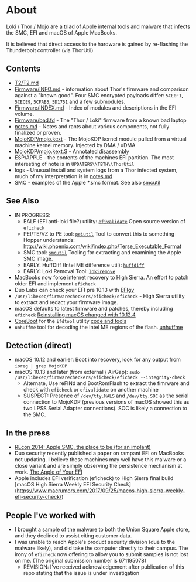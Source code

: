 # About

Loki / Thor / Mojo are a triad of Apple internal tools and malware that infects the SMC, EFI and macOS of Apple MacBooks.

It is believed that direct access to the hardware is gained by re-flashing the Thunderbolt controller (via ThorUtil)

## Contents

* [T2/T2.md](https://github.com/rickmark/mojo_thor/blob/master/T2/T2.md)
* [Firmware/INFO.md](https://github.com/rickmark/mojo_thor/blob/master/Firmware/INFO.md) - information about Thor's firmware and comparison against a "known good".  Four SMC encrypted payloads differ: `5CE0F1`, `5CECE9`, `5CFAB5`, `5D1751` and a few submodules.
* [Firmware/INDEX.md](https://github.com/rickmark/mojo_thor/blob/master/Firmware/INFO.md) - Index of modules and descriptions in the EFI volume.
* [Firmware/bad.fd](https://github.com/rickmark/mojo_thor/blob/master/Firmware/bad.fd) - The "Thor / Loki" firmware from a known bad laptop
* [notes.md](https://github.com/rickmark/mojo_thor/blob/master/notes.md) - Notes and rants about various components, not fully finalized or proven.
* [MojoKDP/mojo.kext](https://github.com/rickmark/mojo_thor/blob/master/MojoKDP/mojo.kext) - The MojoKDP kernel module pulled from a virtual machine kernel memory.  Injected by DMA / uDMA
* [MojoKDP/mojo.kext.S](https://github.com/rickmark/mojo_thor/blob/master/MojoKDP/mojo.kext.S) - Annotated disassembly
* ESP/APPLE - the contents of the machines EFI partition.  The most interesting of note is in `UPDATERS\\TBTH\\ThorUtil`
* logs - Unusual install and system logs from a Thor infected system, much of my interpretation is in [notes.md](https://github.com/rickmark/mojo_thor/blob/master/notes.md)
* SMC - examples of the Apple \*.smc format.  See also [smcutil](https://github.com/rickmark/smcutil)

## See Also

* IN PROGRESS:
  * EALF (EFI anti-loki file?) utility: [`efivalidate`](https://github.com/rickmark/efivalidate)  Open source version of `eficheck`
  * PEI/TE/VZ to PE tool: [`peiutil`](https://github.com/rickmark/peiutil)  Tool to convert this to something Hopper understands: http://wiki.phoenix.com/wiki/index.php/Terse_Executable_Format
  * SMC tool: [`smcutil`](https://github.com/rickmark/smcutil) Tooling for extracting and examining the Apple SMC image.
  * EARLY: HuffDiff (Intel ME difference util): [`huffdiff`](https://github.com/rickmark/huffdiff)
  * EARLY: Loki Removal Tool: [`lokiremove`](https://github.com/rickmark/loki_remove)
* MacBooks now force internet recovery to High Sierra.  An effort to patch older EFI and implement `eficheck`
* Duo Labs can check your EFI pre 10.13 with [EFIgy](https://github.com/duo-labs/EFIgy)
* `/usr/libexec/firmwarecheckers/eficheck/eficheck` - High Sierra utility to extract and redact your firmware image.
* macOS defaults to latest firmware and patches, thereby including `eficheck` [Reinstalling macOS changed with 10.12.4](https://eclecticlight.co/2017/05/16/reinstalling-macos-changed-with-10-12-4/)
* [CoreBoot](https://www.coreboot.org) for the `ifdtool` utility [code and tools](https://www.coreboot.org/developers.html)
* `unhuffme` tool for decoding the Intel ME regions of the flash.  [unhuffme](https://io.netgarage.org/me/)

## Detection (direct)

* macOS 10.12 and earlier: Boot into recovery, look for any output from `ioreg | grep MojoKDP`
* macOS 10.13 and later (from external / AirGap): `sudo /usr/libexec/firmwarecheckers/eficheck/eficheck --integrity-check`
  * Alternate, Use reFINd and BootRomFlash to extract the fimrware and check with `eficheck` or `efivalidate` on another machine
  * SUSPECT: Presence of `/dev/tty.MALS` and `/dev/tty.SOC` as the serial connection to MojoKDP (previous versions of macOS showed this as two LPSS Serial Adapter connections).  SOC is likely a connection to the SMC.

## In the press

* [REcon 2014: Apple SMC, the place to be (for an implant)](https://www.youtube.com/watch?v=nSqpinjjgmg)
* Duo security recently published a paper on rampant EFI on MacBooks not updating.  I believe these machines may well have this malware or a close variant and are simply observing the persistence mechanism at work.  [The Apple of Your EFI](https://duo.com/blog/the-apple-of-your-efi-mac-firmware-security-research)
* Apple includes EFI verification (eficheck) to High Sierra final build [macOS High Sierra Weekly EFI Security Check] (https://www.macrumors.com/2017/09/25/macos-high-sierra-weekly-efi-security-check/)

## People I've worked with

* I brought a sample of the malware to both the Union Square Apple store, and they declined to assist citing customer data.
* I was unable to reach Apple's product security division (due to the malware likely), and did take the computer directly to their campus.  The irony of `eficheck` now offering to allow you to submit samples is not lost on me.  (The original submission number is 671195078)
  * REVISION: I've received acknowledgement after publication of this repo stating that the issue is under investigation
